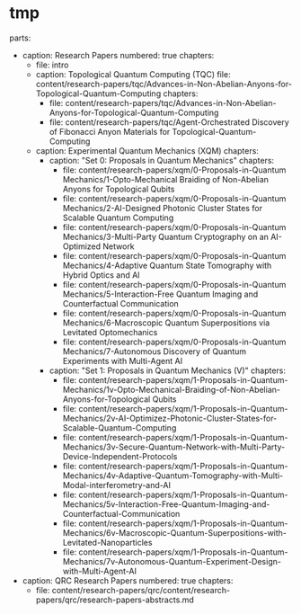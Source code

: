 # tmp

parts:
  - caption: Research Papers
    numbered: true
    chapters:
      - file: intro
      - caption: Topological Quantum Computing (TQC)
        file: content/research-papers/tqc/Advances-in-Non-Abelian-Anyons-for-Topological-Quantum-Computing
        chapters:
          - file: content/research-papers/tqc/Advances-in-Non-Abelian-Anyons-for-Topological-Quantum-Computing
          - file: content/research-papers/tqc/Agent-Orchestrated Discovery of Fibonacci Anyon Materials for Topological-Quantum-Computing
      - caption: Experimental Quantum Mechanics (XQM)
        chapters:
          - caption: "Set 0: Proposals in Quantum Mechanics"
            chapters:
              - file: content/research-papers/xqm/0-Proposals-in-Quantum Mechanics/1-Opto-Mechanical Braiding of Non-Abelian Anyons for Topological Qubits
              - file: content/research-papers/xqm/0-Proposals-in-Quantum Mechanics/2-AI-Designed Photonic Cluster States for Scalable Quantum Computing
              - file: content/research-papers/xqm/0-Proposals-in-Quantum Mechanics/3-Multi-Party Quantum Cryptography on an AI-Optimized Network
              - file: content/research-papers/xqm/0-Proposals-in-Quantum Mechanics/4-Adaptive Quantum State Tomography with Hybrid Optics and AI
              - file: content/research-papers/xqm/0-Proposals-in-Quantum Mechanics/5-Interaction-Free Quantum Imaging and Counterfactual Communication
              - file: content/research-papers/xqm/0-Proposals-in-Quantum Mechanics/6-Macroscopic Quantum Superpositions via Levitated Optomechanics
              - file: content/research-papers/xqm/0-Proposals-in-Quantum Mechanics/7-Autonomous Discovery of Quantum Experiments with Multi-Agent AI
          - caption: "Set 1: Proposals in Quantum Mechanics (V)"
            chapters:
              - file: content/research-papers/xqm/1-Proposals-in-Quantum-Mechanics/1v-Opto-Mechanical-Braiding-of-Non-Abelian-Anyons-for-Topological Qubits
              - file: content/research-papers/xqm/1-Proposals-in-Quantum-Mechanics/2v-AI-Optimizez-Photonic-Cluster-States-for-Scalable-Quantum-Computing
              - file: content/research-papers/xqm/1-Proposals-in-Quantum-Mechanics/3v-Secure-Quantum-Network-with-Multi-Party-Device-Independent-Protocols
              - file: content/research-papers/xqm/1-Proposals-in-Quantum-Mechanics/4v-Adaptive-Quantum-Tomography-with-Multi-Modal-interferometry-and-AI
              - file: content/research-papers/xqm/1-Proposals-in-Quantum-Mechanics/5v-Interaction-Free-Quantum-Imaging-and-Counterfactual-Communication
              - file: content/research-papers/xqm/1-Proposals-in-Quantum-Mechanics/6v-Macroscopic-Quantum-Superpositions-with-Levitated-Nanoparticles
              - file: content/research-papers/xqm/1-Proposals-in-Quantum-Mechanics/7v-Autonomous-Quantum-Experiment-Design-with-Multi-Agent-AI
  - caption: QRC Research Papers
    numbered: true
    chapters:
      - file: content/research-papers/qrc/content/research-papers/qrc/research-papers-abstracts.md